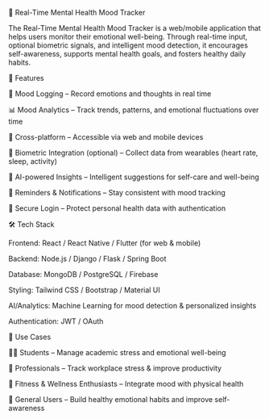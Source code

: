 🧠 Real-Time Mental Health Mood Tracker

The Real-Time Mental Health Mood Tracker is a web/mobile application that helps users monitor their emotional well-being. Through real-time input, optional biometric signals, and intelligent mood detection, it encourages self-awareness, supports mental health goals, and fosters healthy daily habits.

🚀 Features

📝 Mood Logging – Record emotions and thoughts in real time

📊 Mood Analytics – Track trends, patterns, and emotional fluctuations over time

📱 Cross-platform – Accessible via web and mobile devices

🧬 Biometric Integration (optional) – Collect data from wearables (heart rate, sleep, activity)

🤖 AI-powered Insights – Intelligent suggestions for self-care and well-being

🔔 Reminders & Notifications – Stay consistent with mood tracking

🔐 Secure Login – Protect personal health data with authentication

🛠️ Tech Stack

Frontend: React / React Native / Flutter (for web & mobile)

Backend: Node.js / Django / Flask / Spring Boot

Database: MongoDB / PostgreSQL / Firebase

Styling: Tailwind CSS / Bootstrap / Material UI

AI/Analytics: Machine Learning for mood detection & personalized insights

Authentication: JWT / OAuth

📌 Use Cases

👩‍🎓 Students – Manage academic stress and emotional well-being

💼 Professionals – Track workplace stress & improve productivity

🏃 Fitness & Wellness Enthusiasts – Integrate mood with physical health

🧘 General Users – Build healthy emotional habits and improve self-awareness
